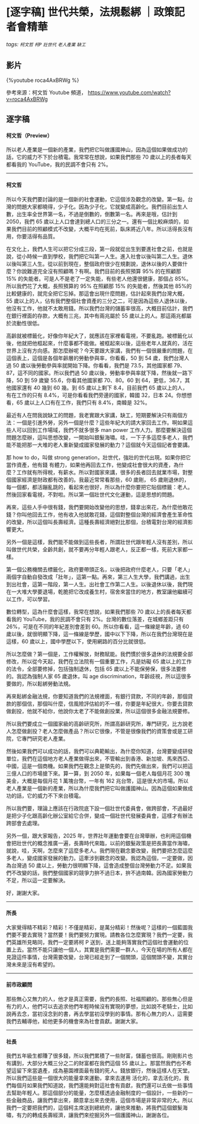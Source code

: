 # [逐字稿] 世代共榮，法規鬆綁 ｜政策記者會精華

###### tags: `柯文哲` `柯P` `壯世代` `老人產業` `缺工`

## 影片

{%youtube roca4AxBRWg %}

參考來源：柯文哲 Youtube 頻道， https://www.youtube.com/watch?v=roca4AxBRWg

## 逐字稿

#### 柯文哲（Preview）

所以老人產業是一個新的產業，我們把它叫做護國神山，因為這個如果做成功的話，它的威力不下於台積電。我常常在想說，如果我們那些 70 歲以上的長者每天都看我的 YouTube，我的民調不會只有 2%。

---

#### 柯文哲

所以今天我們要討論的是一個新的社會運動，它這個涉及觀念的改變。第一點，台灣的問題大家都曉得，少子化。因為少子化，它就變成高齡化。我們目前出生人數，出生率全世界第一名，不過是倒數的，倒數第一名。再來是哦，估計到 2050，我們 65 歲以上人口會達到總人口的三分之一。還有一個比較麻煩的，如果我們目前的照顧模式不改變，大概平均在死前，臥床將近八年。所以活得長沒有用，你要活得有品質。

在文化上，我們人生可以把它分成三段，第一段就從出生到要進社會之前，也就是說，從小時候一直到學校，我們把它叫第一人生。進入社會以後叫第二人生。退休以後叫第三人生。從以前到現在，整個政府很少在規劃說，退休以後的人要做什麼？你說難道完全沒有照顧嗎？有啊。我們目前的長照預算 95% 的在照顧那 15% 的失能者。可是人不是老了一定失能，有些老人他還很健康，那個占 85%。所以我們花了大概，長照預算的 95% 在照顧那 15% 的失能者，然後其他 85%的比較健康的，就完全把它忘掉。那這會出現什麼問題，估計起來我們台灣大概，55 歲以上的人，佔有我們整個社會資產的三分之二，可是因為這些人退休以後，他沒有工作，他就不太敢用錢。所以我們台灣的儲蓄率很高，大概目前估計，我們在銀行裡面的存款，大概有三兆，其中有兩兆屬於 55 歲以上的人。那這兩兆都屬於流動性很低。

高齡就被標籤化，好像你年紀大了，就應該在家裡看電視，不要亂跑。被標籤化以後，他就把他框起來，什麼事都不能做。被框起來以後，這些老年人就真的，活在世界上沒有方向感。那怎麼辦呢？今天要跟大家講，我們有一個很嚴重的問題，在這個表上，這個是各個年齡層的勞動參與率，你看看，50 到 54 歲，我們台灣人過 50 歲以後勞動參與率就開始下降。你看看，我們是 73.5，其他國家都 79、87，這不同的國家。所以我們過 50 歲以後，勞動率參與率就下降，然後就一路下降，50 到 59 歲變 55.6，你看其他國家都 70、80。60 到 64，更低，36.7，其他國家還有 40 幾到 60 幾。到 65 歲以上剩下 8.4，目前我們 65 歲以上的人，有在工作的只有 8.4%，可是你看看我們旁邊的國家，韓國 32，日本 24。你想想看，65 歲以上人口有在工作，我們只有 8.4%，南韓是 32%。

最近有人在問我說缺工的問題，我老實跟大家講，缺工，短期要解決只有兩個方法：一個是引進外勞，另外一個是什麼？這些年紀大的請大家回去工作。啊如果這些人可以回到工作場域，我們不就多很多 man power 工作人力。那麼要解決這個問題怎麼辦，這叫思想改變，一開始叫銀髮海嘯。哇，一下子多這麼多老人，我們能不能把那一大堆的老人重新變成國家發展的動力？這個就今天這個記者會要講。

那 how to do，叫做 strong generation，壯世代，強壯的世代出現。如果你把它當作資產，他有錢 有體力，如果他再回去工作，他變成社會很大的資產，為什麼？工作就有所得稅，有薪水。所以對國家來講，很多的長者回去就業市場，對整個國家經濟是財政都有改善的。我最近常常看那些，60 歲剛， 65 歲剛退休的，每一個都，都活蹦亂跳的，看起來也很好，所以為什麼你要把它貼個標籤：老人。然後回家看電視，不對啦。所以第一個壯世代文化運動，這是思想的問題。

再來，這些人手中很有錢，我們要開始改變他的思想，錢拿出來花，為什麼他敢花錢？你叫他回去工作，他有收入他就敢花錢，這個對整個台灣的經濟會產生革命性的改變，所以這個叫長壽經濟。這種長壽經濟絕對比那個，台積電對台灣的經濟影響更大。

另外一個是這樣，我們能不能做到這些長者，所謂壯世代跟年輕人沒有差別，所以叫做世代共榮，全齡共創，就不要再分年輕人跟老人，反正都一樣，死前大家都一樣。

第一個公務機關去標籤化，政府要帶頭正名，以後把政府什麼老人，只要「老人」兩個字自動自發改成「壯年」，這第一點。再來，第三人生大學，我們講過，出生到出社會，這第一階段，第一人生。出社會工作第二人生。以後退休以後，我們現在一大堆大學要退場，乾脆把它改成養生村，宿舍來當住的地方，教室讓他繼續可以工作，可以學習。

數位轉型，這為什麼會這樣，我常在想說，如果我們那些 70 歲以上的長者每天都看我的 YouTube，我的民調不會只有 2%。台灣的數位落差，在城鄉差距只有 26%，可是在不同的年紀差別會差到 60。所以你看看，這一條線是年齡，過 60 歲以後，就很明顯下降，這一條線是學歷，國中以下下降，所以在我們台灣現在是這樣，60 歲以上，國中學歷以下，使用網路的百分比就很低。

所以怎麼做？第一個是，工作權解放，財務賦能。我們慣於很多退休的法規要全部修改，所以從今天起，我們在立法院有一個重要工作，凡是妨礙 65 歲以上的工作的法令，全部要修掉，包括強制退休，包括 65 歲以上不能保勞保，很多法要修的。我認為強制人家 65 歲退休，叫 age discrimination，年齡歧視，所以這很多要做的，所以鬆綁勞動法規。

再來鬆綁金融法規，你要知道我們的法規裡面，有銀行貸款，不同的年齡，那個貸款的那個信，那個叫什麼，信風險評估給的不一樣，你要是年紀很大，你要去貸款做創投，他就不給你，他說你太老了不能做創投業，所以這個很多金融法規要修。

所以我們要成立一個國家級的高齡研究所，所謂高齡研究所，專門研究，比方說老人怎麼做創投？老人怎麼做產品？所以它很像，不管是很像我們的資策會或是工研院，它專門研究老人產業。

然後如果我們可以成功的話，我們可以典範輸出，為什麼你知道，台灣要變成研發單位，我們在這個地方老人產業做得出來，不管輸出到香港、新加坡、馬來西亞、中國，這是一個商機。如果我們在觀念上是領先的，我們先做出來，我們可以把這三億人口的市場搶下來。算一算，到 2050 年，如果每一個老人每個月花 300 塊美金，大概是每個月花 1 萬塊台幣，一年有 162 兆台幣，這是很大的市場。所以老人產業是一個新的產業，所以為什麼我們把它叫做護國神山。因為這個如果做成功的話，它的威力不下來台積電。

所以我們要，理論上應該在行政院底下設一個壯世代委員會，做跨部會，不過最好是把少子化跟高齡化辦公室給它合併，變成一個壯世代發展委員會，這樣才有辦法跨部會去處理。

另外一個，跟大家報告，2025 年，世界壯年運動會要在台灣舉辦，也利用這個機會把壯世代的概念推廣一遍，長壽時代來臨，以前的銀髮政策是把長壽當作海嘯，就說，哇，天啊，怎麼來了這麼多老人。我們現在觀念要改變，我們要把怎麼這麼多老人，變成國家發展的動力。這牽涉到觀念的改變。我認為這個，一定要做，因為台灣過 50 歲以上，勞動力很明顯下降，這會造成整個台灣勞動力不足。如果我們不改變的話，我們整個國家的競爭力拚不過日本，拚不過南韓。因為國家勞動力不足，所以這一定要解決。

好，謝謝大家。

---

#### 所長

大家覺得精不精彩？精彩！不僅是精彩，是萬分精彩！然後呢？這樣的一個藍圖我們要不要去實現？當然要！我們要努力實現。請教各位怎麼實現？我們一定要，我們英雄所見略同，我們一定要將柯 P 送到，送上能夠落實我們這個社會運動的位置上去。當然不能只讓他一個人，其實是我們需要一群人，今天在場的所有人都在見證這件事情，台灣需要改變，台灣已經走到了一個關頭，這個關頭不變，其實台灣未來是沒有希望的。

---

#### 前市政顧問

那些無心又無力的人，他才是真正需要，我們的長照、社福照顧的。那些無心但是有力的人，他們可以去追求他們年輕時候沒有實現的夢想，比如說不老騎士，比如說再去念，當初沒念到的書，再去學當初沒學到的事情。那有心無力的人，這需要我們去輔導他，給他更多的機會來為社會貢獻。謝謝大家。

---

#### 社長

我們五年級生都賺了很多錢，所以我們累積了一些財富，儲蓄也很高。剛剛影片也有講到，大部分大概三分之二的財富都在我們這個 55 歲以上。那當然我們也不希望這留下來當遺產，成為墓園裡面最有錢的死人。錢放銀行，然後這樣人在天堂。所以我們這些是一個很大的能量拿來運動，拿來去運用 活化的，拿去活化的，我們每個月如果我們知道說，我們還能夠對這社會有貢獻，我們還可以去做一些事情去幫助年輕人。那這個部分的能量，怎麼樣透過金融制度的一個設計，一些新的一些金融商品，讓我們拿出來，願意拿出來去使用，這個市場是非常非常的大。所以我們一定要把我們的，這個柯主席送到總統府，讓他來推動，將我們這個銀髮海嘯，有力的轉成長壽經濟，讓我們來挖掘另外一個護國神山，謝謝各位。

